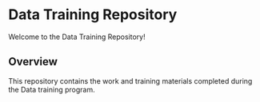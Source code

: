 # Data Training Repository

Welcome to the Data Training Repository!

## Overview

This repository contains the work and training materials completed during the Data training program.
